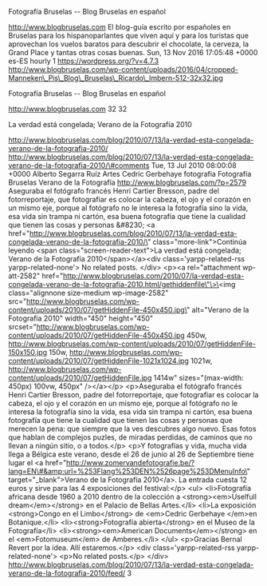 Fotografía Bruselas -- Blog Bruselas en español

http://www.blogbruselas.com El blog-guía escrito por españoles en
Bruselas para los hispanoparlantes que viven aquí y para los turistas
que aprovechan los vuelos baratos para descubrir el chocolate, la
cerveza, la Grand Place y tantas otras cosas buenas. Sun, 13 Nov 2016
17:05:48 +0000 es-ES hourly 1 https://wordpress.org/?v=4.7.3
http://www.blogbruselas.com/wp-content/uploads/2016/04/cropped-Manneken\_Pis\_Blog\_Bruselas\_Ricardo\_Imbern-512-32x32.jpg

Fotografía Bruselas -- Blog Bruselas en español

http://www.blogbruselas.com 32 32

La verdad está congelada; Verano de la Fotografía 2010

http://www.blogbruselas.com/blog/2010/07/13/la-verdad-esta-congelada-verano-de-la-fotografia-2010/
http://www.blogbruselas.com/blog/2010/07/13/la-verdad-esta-congelada-verano-de-la-fotografia-2010/\#comments
Tue, 13 Jul 2010 08:00:08 +0000 Alberto Segarra Ruíz Artes Cedric
Gerbehaye fotografia Fotografía Bruselas Verano de la Fotografía
http://www.blogbruselas.com/?p=2579 Aseguraba el fotógrafo francés Henri
Cartier Bresson, padre del fotorreportaje, que fotografiar es colocar la
cabeza, el ojo y el corazón en un mismo eje, porque al fotógrafo no le
interesa la fotografía sino la vida, esa vida sin trampa ni cartón, esa
buena fotografía que tiene la cualidad que tienen las cosas y personas
&\#8230; \<a
href=\"http://www.blogbruselas.com/blog/2010/07/13/la-verdad-esta-congelada-verano-de-la-fotografia-2010/\"
class=\"more-link\"\>Continúa leyendo \<span
class=\"screen-reader-text\"\>La verdad está congelada; Verano de la
Fotografía 2010\</span\>\</a\>\<div class=\'yarpp-related-rss
yarpp-related-none\'\> No related posts. \</div\> \<p\>\<a
rel=\"attachment wp-att-2582\"
href=\"http://www.blogbruselas.com/2010/07/la-verdad-esta-congelada-verano-de-la-fotografia-2010.html/gethiddenfile\"\>\<img
class=\"alignnone size-medium wp-image-2582\"
src=\"http://www.blogbruselas.com/wp-content/uploads/2010/07/getHiddenFile-450x450.jpg\"
alt=\"Verano de la Fotografía 2010\" width=\"450\" height=\"450\"
srcset=\"http://www.blogbruselas.com/wp-content/uploads/2010/07/getHiddenFile-450x450.jpg
450w,
http://www.blogbruselas.com/wp-content/uploads/2010/07/getHiddenFile-150x150.jpg
150w,
http://www.blogbruselas.com/wp-content/uploads/2010/07/getHiddenFile-1021x1024.jpg
1021w,
http://www.blogbruselas.com/wp-content/uploads/2010/07/getHiddenFile.jpg
1414w\" sizes=\"(max-width: 450px) 100vw, 450px\" /\>\</a\>\</p\>
\<p\>Aseguraba el fotógrafo francés Henri Cartier Bresson, padre del
fotorreportaje, que fotografiar es colocar la cabeza, el ojo y el
corazón en un mismo eje, porque al fotógrafo no le interesa la
fotografía sino la vida, esa vida sin trampa ni cartón, esa buena
fotografía que tiene la cualidad que tienen las cosas y personas que
merecen la pena: que siempre que la ves descubres algo nuevo. Esas fotos
que hablan de complejos puzles, de miradas perdidas, de caminos que no
llevan a ningún sitio, o a todos.\</p\> \<p\>Y fotografías y vida, mucha
vida llega a Bélgica este verano, desde el 26 de junio al 26 de
Septiembre tiene lugar el \<a
href=\"http://www.zomervandefotografie.be/?lang=EN\#&amp;url=%253Flang%253DEN%2526page%253DMenuInfo\"
target=\"\_blank\"\>Verano de la Fotografía 2010\</a\>. La entrada
cuesta 12 euros y sirve para las 4 exposiciones del festival:\</p\>
\<ul\> \<li\>Fotografía africana desde 1960 a 2010 dentro de la
colección a \<strong\>\<em\>Uselfull dream\</em\>\</strong\> en el
Palacio de Bellas Artes.\</li\> \<li\>La exposición \<strong\>Congo en
el Limbo\</strong\> de \<em\>Cedric Gerbehaye \</em\>en
Botanique.\</li\> \<li\>\<strong\>Fotografía abierta\</strong\> en el
Museo de la Fotografía\</li\> \<li\>\<strong\>\<em\>American
Documents\</em\>\</strong\> en el \<em\>Fotomuseum\</em\> de
Amberes.\</li\> \</ul\> \<p\>Gracias Bernal Revert por la idea. Allí
estaremos.\</p\> \<div class=\'yarpp-related-rss yarpp-related-none\'\>
\<p\>No related posts.\</p\> \</div\>
http://www.blogbruselas.com/blog/2010/07/13/la-verdad-esta-congelada-verano-de-la-fotografia-2010/feed/
3
